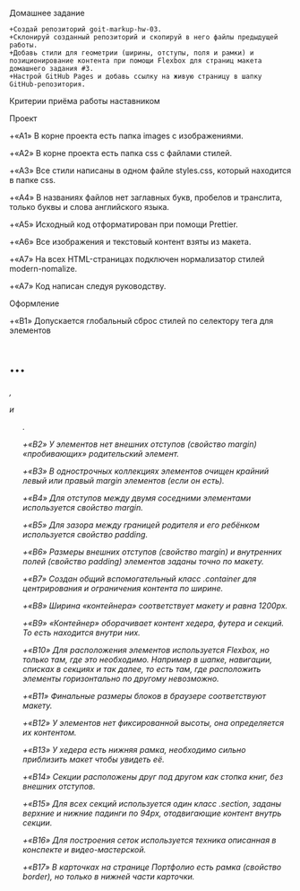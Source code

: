Домашнее задание

    +Создай репозиторий goit-markup-hw-03.
    +Склонируй созданный репозиторий и скопируй в него файлы предыдущей работы.
    +Добавь стили для геометрии (ширины, отступы, поля и рамки) и позиционирование контента при помощи Flexbox для страниц макета домашнего задания #3.
    +Настрой GitHub Pages и добавь ссылку на живую страницу в шапку GitHub-репозитория.

Критерии приёма работы наставником

Проект

+«A1» В корне проекта есть папка images с изображениями.

+«A2» В корне проекта есть папка css с файлами стилей.

+«A3» Все стили написаны в одном файле styles.css, который находится в папке
css.

+«A4» В названиях файлов нет заглавных букв, пробелов и транслита, только буквы
и слова английского языка.

+«A5» Исходный код отформатирован при помощи Prettier.

+«A6» Все изображения и текстовый контент взяты из макета.

+«A7» На всех HTML-страницах подключен нормализатор стилей modern-nomalize.

+«A7» Код написан следуя руководству.

Оформление

+«B1» Допускается глобальный сброс стилей по селектору тега для элементов

<h1>...<h6>, <p> и <ul>.

+«B2» У элементов нет внешних отступов (свойство margin) «пробивающих»
родительский элемент.

+«B3» В однострочных коллекциях элементов очищен крайний левый или правый margin
элементов (если он есть).

+«B4» Для отступов между двумя соседними элементами используется свойство
margin.

+«B5» Для зазора между границей родителя и его ребёнком используется свойство
padding.

+«B6» Размеры внешних отступов (свойство margin) и внутренних полей (свойство
padding) элементов заданы точно по макету.

+«B7» Создан общий вспомогательный класс .container для центрирования и
ограничения контента по ширине.

+«B8» Ширина «контейнера» соответствует макету и равна 1200px.

+«B9» «Контейнер» оборачивает контент хедера, футера и секций. То есть находится
внутри них.

+«B10» Для расположения элементов используется Flexbox, но только там, где это
необходимо. Например в шапке, навигации, списках в секциях и так далее, то есть
там, где расположить элементы горизонтально по другому невозможно.

+«B11» Финальные размеры блоков в браузере соответствуют макету.

+«B12» У элементов нет фиксированной высоты, она определяется их контентом.

+«B13» У хедера есть нижняя рамка, необходимо сильно приблизить макет чтобы
увидеть её.

+«B14» Секции расположены друг под другом как стопка книг, без внешних отступов.

+«B15» Для всех секций используется один класс .section, заданы верхние и нижние
падинги по 94px, отодвигающие контент внутрь секции.

+«B16» Для построения сеток используется техника описанная в конспекте и
видео-мастерской.

+«B17» В карточках на странице Портфолио есть рамка (свойство border), но только
в нижней части карточки.
